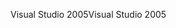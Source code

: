 <span data-ttu-id="dc6ca-101">Visual Studio 2005</span><span class="sxs-lookup"><span data-stu-id="dc6ca-101">Visual Studio 2005</span></span>
